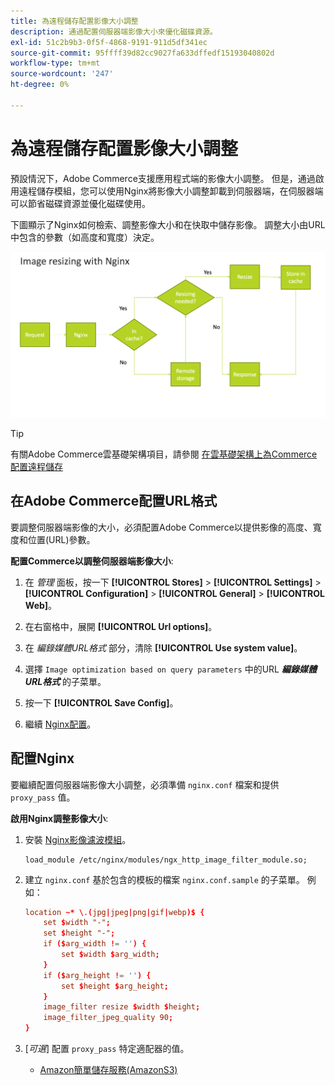 ```yaml
---
title: 為遠程儲存配置影像大小調整
description: 通過配置伺服器端影像大小來優化磁碟資源。
exl-id: 51c2b9b3-0f5f-4868-9191-911d5df341ec
source-git-commit: 95ffff39d82cc9027fa633dffedf15193040802d
workflow-type: tm+mt
source-wordcount: '247'
ht-degree: 0%

---
```


# 為遠程儲存配置影像大小調整

預設情況下，Adobe Commerce支援應用程式端的影像大小調整。 但是，通過啟用遠程儲存模組，您可以使用Nginx將影像大小調整卸載到伺服器端，在伺服器端可以節省磁碟資源並優化磁碟使用。

下圖顯示了Nginx如何檢索、調整影像大小和在快取中儲存影像。 調整大小由URL中包含的參數（如高度和寬度）決定。

![調整影像大小](../../assets/configuration/remote-storage-nginx-image-resize.png)

>[!TIP]
>
>有關Adobe Commerce雲基礎架構項目，請參閱 [在雲基礎架構上為Commerce配置遠程儲存](cloud-support.md)

## 在Adobe Commerce配置URL格式

要調整伺服器端影像的大小，必須配置Adobe Commerce以提供影像的高度、寬度和位置(URL)參數。

**配置Commerce以調整伺服器端影像大小**:

1. 在 _管理_ 面板，按一下 **[!UICONTROL Stores]** > **[!UICONTROL Settings]** > **[!UICONTROL Configuration]** > **[!UICONTROL General]** > **[!UICONTROL Web]**。

1. 在右窗格中，展開 **[!UICONTROL Url options]**。

1. 在 _編錄媒體URL格式_ 部分，清除 **[!UICONTROL Use system value]**。

1. 選擇 `Image optimization based on query parameters` 中的URL **_編錄媒體URL格式_** 的子菜單。

1. 按一下 **[!UICONTROL Save Config]**。

1. 繼續 [Nginx配置](#configure-nginx)。

## 配置Nginx

要繼續配置伺服器端影像大小調整，必須準備 `nginx.conf` 檔案和提供 `proxy_pass` 值。

**啟用Nginx調整影像大小**:

1. 安裝 [Nginx影像濾波模組][nginx-module]。

   ```shell
   load_module /etc/nginx/modules/ngx_http_image_filter_module.so;
   ```

1. 建立 `nginx.conf` 基於包含的模板的檔案 `nginx.conf.sample` 的子菜單。 例如：

   ```conf
   location ~* \.(jpg|jpeg|png|gif|webp)$ {
       set $width "-";
       set $height "-";
       if ($arg_width != '') {
           set $width $arg_width;
       }
       if ($arg_height != '') {
           set $height $arg_height;
       }
       image_filter resize $width $height;
       image_filter_jpeg_quality 90;
   }
   ```

1. [_可選_] 配置 `proxy_pass` 特定適配器的值。

   - [Amazon簡單儲存服務(AmazonS3)](remote-storage-aws-s3.md)

<!-- link definitions -->

[nginx-module]: https://nginx.org/en/docs/http/ngx_http_image_filter_module.html
